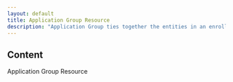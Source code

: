 ```yaml
---
layout: default
title: Application Group Resource
description: "Application Group ties together the entities in an enrollment process – Employers, Households, Individuals, Policies, etc."
---
```


## Content ##
Application Group Resource
